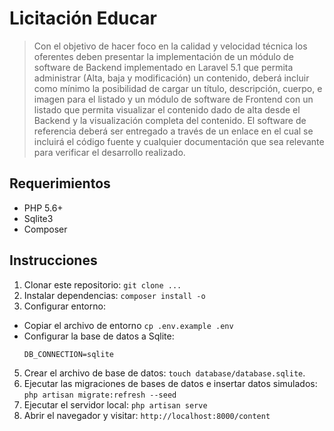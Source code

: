 # Licitación Educar

> Con el objetivo de hacer foco en la calidad y velocidad técnica los oferentes deben presentar la implementación de un módulo de software de Backend implementado en Laravel 5.1 que permita administrar (Alta, baja y modificación) un contenido, deberá incluir como mínimo la posibilidad de cargar un título, descripción, cuerpo, e imagen para el listado y un módulo de software de Frontend con un listado que permita visualizar el contenido dado de alta desde el Backend y la visualización completa del contenido. El software de referencia deberá ser entregado a través de un enlace en el cual se incluirá el código fuente y cualquier documentación que sea relevante para verificar el desarrollo realizado.

## Requerimientos

- PHP 5.6+
- Sqlite3
- Composer

## Instrucciones

1. Clonar este repositorio: `git clone ...`
2. Instalar dependencias: `composer install -o`
3. Configurar entorno:
* Copiar el archivo de entorno `cp .env.example .env`
* Configurar la base de datos a Sqlite:
  ```
  DB_CONNECTION=sqlite
  ```
5. Crear el archivo de base de datos: `touch database/database.sqlite`.
5. Ejecutar las migraciones de bases de datos e insertar datos simulados: `php artisan migrate:refresh --seed`
6. Ejecutar el servidor local: `php artisan serve`
7. Abrir el navegador y visitar: `http://localhost:8000/content`
